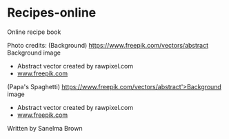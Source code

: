 # Recipes-online
Online recipe book

Photo credits:
(Background)
https://www.freepik.com/vectors/abstract 
Background image 
- Abstract vector created by rawpixel.com 
- www.freepik.com

(Papa's Spaghetti)
https://www.freepik.com/vectors/abstract'>Background image 
- Abstract vector created by rawpixel.com 
- www.freepik.com


Written by Sanelma Brown